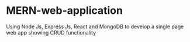 # MERN-web-application
Using Node Js, Express Js, React and MongoDB to develop a single page web app showing CRUD functionality 
